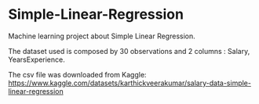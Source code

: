 # Simple-Linear-Regression
Machine learning project about Simple Linear Regression. 

The dataset used is composed by 30 observations and 2 columns : Salary, YearsExperience.

The csv file was downloaded from Kaggle: https://www.kaggle.com/datasets/karthickveerakumar/salary-data-simple-linear-regression
